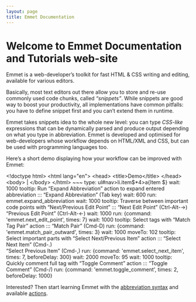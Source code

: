 ```yaml
---
layout: page
title: Emmet Documentation
---
```

# Welcome to Emmet Documentation and Tutorials web-site

Emmet is a web-developer’s toolkit for fast HTML & CSS writing and editing, available for various editors.

Basically, most text editors out there allow you to store and re-use commonly used code chunks, called _“snippets”_. While snippets are good way to boost your productivity, all implementations have common pitfalls: you have to define snippet first and you can’t extend them in runtime.

Emmet takes snippets idea to the whole new level: you can type _CSS-like_ expressions that can be dynamically parsed and produce output depending on what you type in abbreviation. Emmet is developed and optimised for web-developers whose workflow depends on HTML/XML and CSS, but can be used with programming languages too. 

Here’s a short demo displaying how your workflow can be improved with Emmet:

<div class="movie-def">
&lt;!doctype html&gt;
&lt;html lang="en"&gt;
&lt;head&gt;
	&lt;title&gt;Demo&lt;/title&gt;
&lt;/head&gt;
&lt;body&gt;
	|
&lt;/body&gt;
&lt;/html&gt;
~~~
type: ul#nav>li.item$*4>a{Item $}
wait: 1000
tooltip: Run “Expand Abbreviation” action to expand entered abbreviation ::: “Expand Abbreviation” (Tab key)
wait: 600
run: emmet.expand_abbreviation
wait: 1000
tooltip: Traverse between important code points with “Next/Previous Edit Point” ::: “Next Edit Point” (Ctrl-Alt-→) <br> “Previous Edit Point” (Ctrl-Alt-←)
wait: 1000
run: {command: 'emmet.next_edit_point', times: 7}
wait: 1000
tooltip: Select tags with “Match Tag Pair” action ::: “Match Pair” (Cmd-D)
run: {command: 'emmet.match_pair_outward', times: 3}
wait: 1000
moveTo: 102
tooltip: Select important parts with “Select Next/Previous Item” action ::: “Select Next Item” (Cmd-.) <br> “Select Previous Item” (Cmd-,)
run: {command: 'emmet.select_next_item', times: 7, beforeDelay: 300}
wait: 2000
moveTo: 95
wait: 1000
tooltip: Quickly comment full tag with “Toggle Comment” action ::: “Toggle Comment” (Cmd-/)
run: {command: 'emmet.toggle_comment', times: 2, beforeDelay: 1000}
</div>

Interested? Then start learning Emmet with the [abbreviation syntax](/abbreviations/) and available [actions](/actions/).